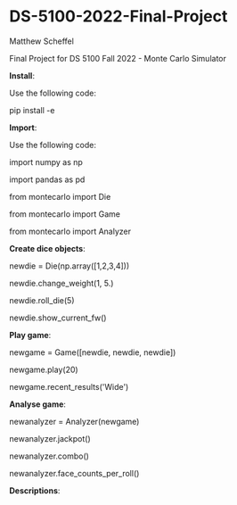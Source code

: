 # DS-5100-2022-Final-Project

Matthew Scheffel

Final Project for DS 5100 Fall 2022 - Monte Carlo Simulator

**Install**:

Use the following code: 

pip install -e

**Import**:

Use the following code:

import numpy as np

import pandas as pd


from montecarlo import Die

from montecarlo import Game

from montecarlo import Analyzer


**Create dice objects**:

newdie = Die(np.array([1,2,3,4]))

newdie.change_weight(1, 5.)

newdie.roll_die(5)

newdie.show_current_fw()


**Play game**:

newgame = Game([newdie, newdie, newdie])

newgame.play(20)

newgame.recent_results('Wide')


**Analyse game**:

newanalyzer = Analyzer(newgame)

newanalyzer.jackpot()

newanalyzer.combo()

newanalyzer.face_counts_per_roll()


**Descriptions**:


